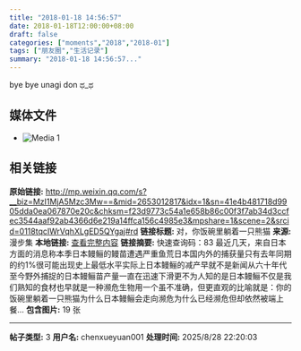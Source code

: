 ```yaml
---
title: "2018-01-18 14:56:57"
date: 2018-01-18T12:00:00+08:00
draft: false
categories: ["moments","2018","2018-01"]
tags: ["朋友圈","生活记录"]
summary: "2018-01-18 14:56:57..."
---
```


bye bye unagi don ಥ_ಥ

## 媒体文件

- ![Media 1](/Moments/photos/2018-01-18/201801181456570.jpg)

## 相关链接

**原始链接:** http://mp.weixin.qq.com/s?__biz=MzI1MjA5Mzc3Mw==&mid=2653012817&idx=1&sn=41e4b481718d9905dda0ea067870e20c&chksm=f23d9773c54a1e658b86c00f3f7ab34d3ccfec3544aaf92ab4366d6e219a14ffca156c4985e3&mpshare=1&scene=2&srcid=0118tqcIWrVqhXLgED5QYgaj#rd
**链接标题:** 对，你饭碗里躺着一只熊猫
**来源:** 漫步集
**本地链接:** [查看完整内容](/link_content/2018/01/2018-01-18-2/link_content/)
**链接摘要:** 快速查询码：83   最近几天，来自日本方面的消息称本季日本鳗鲡的鳗苗遭遇严重鱼荒日本国内外的捕获量只有去年同期的约1%很可能出现史上最低水平实际上日本鳗鲡的减产早就不是新闻从六十年代至今野外捕捉的日本鳗鲡苗产量一直在迅速下滑更不为人知的是日本鳗鲡不仅是我们熟知的食材也早就是一种濒危生物用一个虽不准确，但更直观的比喻就是：你的饭碗里躺着一只熊猫为什么日本鳗鲡会走向濒危为什么已经濒危但却依然被端上餐...
**包含图片:** 19 张

---

**帖子类型:** 3
**用户名:** chenxueyuan001
**处理时间:** 2025/8/28 22:20:03